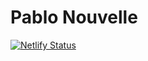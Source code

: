 # Pablo Nouvelle

[![Netlify Status](https://api.netlify.com/api/v1/badges/40c81067-04a7-489a-aba1-3979ffff15c2/deploy-status)](https://app.netlify.com/sites/pablonouvelle/deploys)
